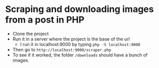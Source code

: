 Scraping and downloading images from a post in PHP
===

- Clone the project  
- Run it in a server where the project is the base of the url  
    - I run it in localhost:9000 by typing `php -S localhost:9000`  
- Then go to `http://localhost:9000/scraper.php`  
- To see if it worked, the folder `/downloads` should have a bunch of images.  

